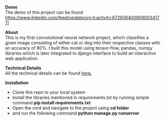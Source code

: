 **Demo**\
  The demo of this project can be found <https://www.linkedin.com/feed/update/urn:li:activity:6729364008090034177/>
  
**About**\
This is my first convolutional neural network project, which classifies a given image consisting of either cat or dog into their respective classes with an accuracy of 80%.
I built this model using tensor-flow, pandas, numpy libraries which is later integrated to django interface to build an interactive web application.

**Technical Details**\
All the technical details can be found [here.](https://github.com/Pavithree/data-science-portfolio/blob/main/cnnClassifier/jupyterNoteBook/Cnn_CatOrDog_Classifier.ipynb)

**Installation**
- Clone this repo to your local system
- Install the libraries mentioned in requirements.txt by running simple command **pip install requirements.txt**
- Open the cmd and navigate to the project using **cd folder**
-  and run the following command **python manage.py runserver**
